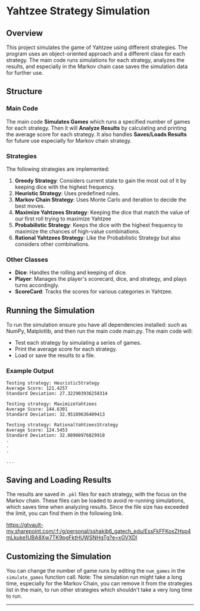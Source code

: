 # Yahtzee Strategy Simulation

## Overview
This project simulates the game of Yahtzee using different strategies. The program uses an object-oriented approach and a different class for each strategy. The main code runs simulations for each strategy, analyzes the results, and especially in the Markov chain case saves the simulation data for further use.

## Structure

### Main Code
The main code **Simulates Games** which runs a specified number of games for each strategy. Then it will **Analyze Results** by calculating and printing the average score for each strategy. It also handles **Saves/Loads Results** for future use especially for Markov chain strategy.

### Strategies
The following strategies are implemented:
1. **Greedy Strategy**: Considers current state to gain the most out of it by keeping dice with the highest frequency.
2. **Heuristic Strategy**: Uses predefined rules.
3. **Markov Chain Strategy**: Uses Monte Carlo and iteration to decide the best moves.
4. **Maximize Yahtzees Strategy**: Keeping the dice that match the value of our first roll trying to maximize Yahtzee
5. **Probabilistic Strategy**: Keeps the dice with the highest frequency to maximize the chances of high-value combinations.
6. **Rational Yahtzees Strategy**: Like the Probabilistic Strategy but also considers other combinations.

### Other Classes
- **Dice**: Handles the rolling and keeping of dice.
- **Player**: Manages the player's scorecard, dice, and strategy, and plays turns accordingly.
- **ScoreCard**: Tracks the scores for various categories in Yahtzee.

## Running the Simulation
To run the simulation ensure you have all dependencies installed: such as NumPy, Matplotlib, and then run the main code main.py. The main code will:
- Test each strategy by simulating a series of games.
- Print the average score for each strategy.
- Load or save the results to a file.

### Example Output
```plaintext
Testing strategy: HeuristicStrategy
Average Score: 121.4257
Standard Deviation: 27.322903936258314

Testing strategy: MaximizeYahtzees
Average Score: 144.6301
Standard Deviation: 32.95189636409413

Testing strategy: RationalYahtzeesStrategy
Average Score: 124.5453
Standard Deviation: 32.08900976829918
.
.
.

...
```

## Saving and Loading Results
The results are saved in `.pkl` files for each strategy, with the focus on the Markov chain. These files can be loaded to avoid re-running simulations, which saves time when analyzing results. Since the file size has exceeded the limit, you can find them in the following link.

https://gtvault-my.sharepoint.com/:f:/g/personal/sshakib6_gatech_edu/EssFkFFKoxZHsp4mLkuke1UBA8Xw7TK9pgFktHUWSNHgTg?e=xGVXDl

## Customizing the Simulation
You can change the number of game runs by editing the `num_games` in the `simulate_games` function call.
Note: The simulation run might take a long time, especially for the Markov Chain, you can remove it from the strategies list in the main, to run other strategies which shouldn't take a very long time to run.

---